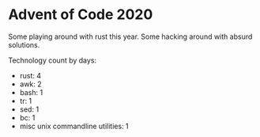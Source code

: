 # Advent of Code 2020

Some playing around with rust this year. Some hacking around with absurd solutions.

Technology count by days:
- rust: 4
- awk: 2
- bash: 1
- tr: 1
- sed: 1
- bc: 1
- misc unix commandline utilities: 1
